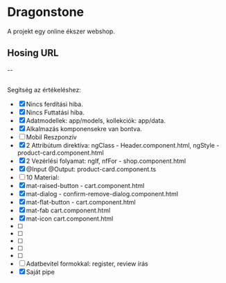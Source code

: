 # Dragonstone

A projekt egy online ékszer webshop.

## Hosing URL

--

##

Segítség az értékeléshez:
- [X] Nincs ferdítási hiba.
- [X] Nincs Futtatási hiba.
- [X] Adatmodellek: app/models, kollekciók: app/data.
- [X] Alkalmazás komponensekre van bontva.
- [ ] Mobil Reszponzív
- [X] 2 Attribútum direktíva: ngClass - Header.component.html, ngStyle - product-card.component.html
- [X] 2 Vezérlési folyamat: ngIf, nfFor - shop.component.html
- [X] @Input @Output: product-card.component.ts
- [ ] 10 Material:
- [X] mat-raised-button - cart.component.html
- [X] mat-dialog - confirm-remove-dialog.component.html
- [X] mat-flat-button - cart.component.html
- [X] mat-fab cart.component.html
- [X] mat-icon cart.component.html
- [ ] 
- [ ] 
- [ ] 
- [ ] 
- [ ] 
- [ ] Adatbevitel formokkal: register, review írás
- [X] Saját pipe
